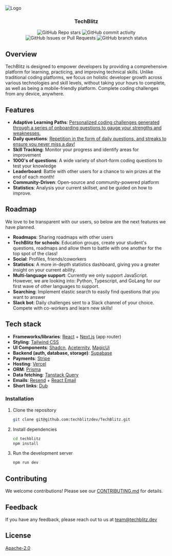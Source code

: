 <img src="https://github.com/user-attachments/assets/a67688cd-1ee7-4f8d-b2d8-ab7400ee71a7" alt="Logo">
<h3 align="center">TechBlitz</h3>

<div align="center">
   <img alt="GitHub Repo stars" src="https://img.shields.io/github/stars/techblitzdev/techblitz">
   <img alt="GitHub commit activity" src="https://img.shields.io/github/commit-activity/m/techblitzdev/techblitz">
   <img alt="GitHub Issues or Pull Requests" src="https://img.shields.io/github/issues/techblitzdev/techblitz">
   <img alt="GitHub branch status" src="https://img.shields.io/github/checks-status/techblitzdev/techblitz/main">
</div>


## Overview

TechBlitz is designed to empower developers by providing a comprehensive platform for learning, practicing, and improving technical skills. Unlike traditional coding platforms, we focus on holistic developer growth across various technologies and skill levels, without taking your hours to complete, as well as being a mobile-friendly platform. Complete coding challenges from any device, anywhere.

## Features

- **Adaptive Learning Paths**: [Personalized coding challenges generated through a series of onboarding questions to gauge your strengths and weaknesses.](https://techblitz.dev/features/roadmap)
- **Daily questions**: [Repetition in the form of daily questions, and streaks to ensure you never miss a day!](https://www.techblitz.dev/daily-challenge)
- **Skill Tracking**: Monitor your progress and identify areas for improvement
- **1000's of questions**: A wide variety of short-form coding questions to test your knowledge
- **Leaderboard**: Battle with other users for a chance to win prizes at the end of each month!
- **Community-Driven**: Open-source and community-powered platform
- **Statistics**: Analysis your current skillset, and be guided on how to improve.

## Roadmap

We love to be transparent with our users, so below are the next features we have planned.

- **Roadmaps**: Sharing roadmaps with other users
- **TechBlitz for schools**: Education groups, create your student's questions, roadmaps and allow them to battle with one another for the top spot of the class!
- **Social**: Profiles, friends/coworkers
- **Statistics**: A more in-depth statistics dashboard, giving you a greater insight on your current ability.
- **Multi-language support**: Currently we only support JavaScript. However, we are looking into: Python, Typescript, and GoLang for our first wave of other languages to support.
- **Searching**: Implement elastic search to easily find questions that you want to answer
- **Slack bot**:  Daily challenges sent to a Slack channel of your choice. Compete with co-workers and learn new skills!

## Tech stack

- **Frameworks/libraries**: [React](https://react.dev/) + [Next.js](https://nextjs.org/) (app router)
- **Styling**: [Tailwind CSS](https://tailwindcss.com/)
- **UI Components**: [Shadcn](https://ui.shadcn.com/), [Aceternity](https://ui.aceternity.com/), [MagicUi](https://magicui.design/)
- **Backend (auth, database, storage)**: [Supabase](https://supabase.com/)
- **Payments**: [Stripe](https://stripe.com/)
- **Hosting**: [Vercel](https://vercel.com/)
- **ORM**: [Prisma](https://www.prisma.io/)
- **Data fetching**: [Tanstack Query](https://tanstack.com/)
- **Emails**: [Resend](https://resend.com/) + [React Email](https://react.email/)
- **Short links**: [Dub](https://dub.co/)

### Installation

1. Clone the repository
   ```bash
   git clone git@github.com:techblitzdev/TechBlitz.git
   ```
2. Install dependencies

   ```bash
   cd techblitz
   npm install
   ```

3. Run the development server
   ```bash
   npm run dev
   ```

## Contributing

We welcome contributions! Please see our <a href="https://github.com/techblitzdev/TechBlitz/blob/main/CONTRIBUTING.md">CONTRIBUTING.md</a> for details.

## Feedback

If you have any feedback, please reach out to us at team@techblitz.dev

## License

[Apache-2.0](http://www.apache.org/licenses/)
